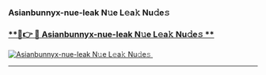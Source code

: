 ### Asianbunnyx-nue-leak N𝚞e L𝚎a𝚔 Nu𝚍e𝚜   

### [ **🔗👉 🔴 Asianbunnyx-nue-leak N𝚞e L𝚎a𝚔 Nu𝚍e𝚜 **](https://taap.it/xNRuk4)  

[![Asianbunnyx-nue-leak N𝚞e L𝚎a𝚔 Nu𝚍e𝚜 ](https://i.imgur.com/0qMVB7G.gif)](https://taap.it/xNRuk4)  

___  
